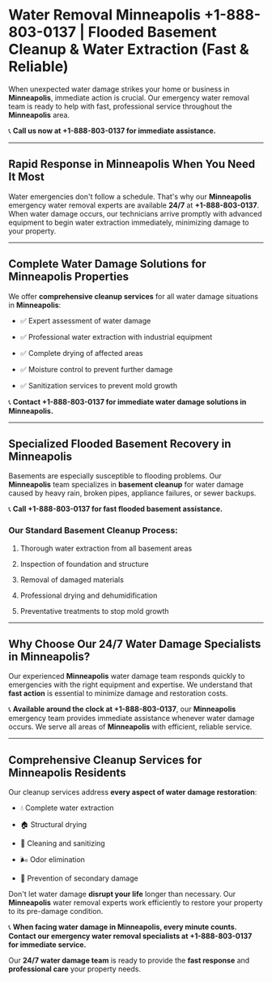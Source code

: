 # Water Removal Minneapolis +1-888-803-0137 | Flooded Basement Cleanup & Water Extraction (Fast & Reliable)

When unexpected water damage strikes your home or business in **Minneapolis**, immediate action is crucial. Our emergency water removal team is ready to help with fast, professional service throughout the **Minneapolis** area. 

📞 **Call us now at +1-888-803-0137 for immediate assistance.**

---

## Rapid Response in Minneapolis When You Need It Most

Water emergencies don't follow a schedule. That's why our **Minneapolis** emergency water removal experts are available **24/7** at **+1-888-803-0137**. When water damage occurs, our technicians arrive promptly with advanced equipment to begin water extraction immediately, minimizing damage to your property.

---

## Complete Water Damage Solutions for Minneapolis Properties

We offer **comprehensive cleanup services** for all water damage situations in **Minneapolis**:

- ✅ Expert assessment of water damage  
- ✅ Professional water extraction with industrial equipment  
- ✅ Complete drying of affected areas  
- ✅ Moisture control to prevent further damage  
- ✅ Sanitization services to prevent mold growth  

📞 **Contact +1-888-803-0137 for immediate water damage solutions in Minneapolis.**

---

## Specialized Flooded Basement Recovery in Minneapolis

Basements are especially susceptible to flooding problems. Our **Minneapolis** team specializes in **basement cleanup** for water damage caused by heavy rain, broken pipes, appliance failures, or sewer backups. 

📞 **Call +1-888-803-0137 for fast flooded basement assistance.**

### Our Standard Basement Cleanup Process:
1. Thorough water extraction from all basement areas  
2. Inspection of foundation and structure  
3. Removal of damaged materials  
4. Professional drying and dehumidification  
5. Preventative treatments to stop mold growth  

---

## Why Choose Our 24/7 Water Damage Specialists in Minneapolis?

Our experienced **Minneapolis** water damage team responds quickly to emergencies with the right equipment and expertise. We understand that **fast action** is essential to minimize damage and restoration costs.

📞 **Available around the clock at +1-888-803-0137**, our **Minneapolis** emergency team provides immediate assistance whenever water damage occurs. We serve all areas of **Minneapolis** with efficient, reliable service.

---

## Comprehensive Cleanup Services for Minneapolis Residents

Our cleanup services address **every aspect of water damage restoration**:

- 💧 Complete water extraction  
- 🏠 Structural drying  
- 🧼 Cleaning and sanitizing  
- 🌬️ Odor elimination  
- 🚫 Prevention of secondary damage  

Don't let water damage **disrupt your life** longer than necessary. Our **Minneapolis** water removal experts work efficiently to restore your property to its pre-damage condition.

📞 **When facing water damage in Minneapolis, every minute counts. Contact our emergency water removal specialists at +1-888-803-0137 for immediate service.**

Our **24/7 water damage team** is ready to provide the **fast response** and **professional care** your property needs.